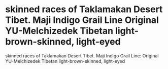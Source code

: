 # skinned races of Taklamakan Desert Tibet. Maji Indigo Grail Line Original YU-Melchizedek Tibetan light-brown-skinned, light-eyed

skinned races of Taklamakan Desert Tibet. Maji Indigo Grail Line: Original YU-Melchizedek Tibetan light-brown-skinned, light-eyed